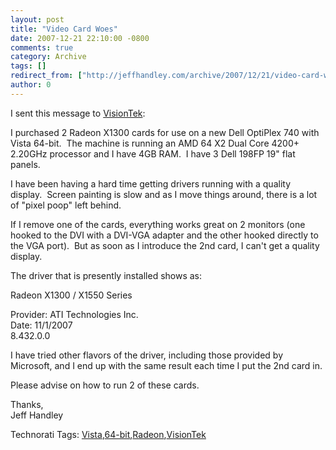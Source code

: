 ```yaml
---
layout: post
title: "Video Card Woes"
date: 2007-12-21 22:10:00 -0800
comments: true
category: Archive
tags: []
redirect_from: ["http://jeffhandley.com/archive/2007/12/21/video-card-woes"]
author: 0
---
```

<!-- more -->
<p>I sent this message to <a target="_blank" href="http://www.visiontek.com/">VisionTek</a>:</p>
<p>I purchased 2 Radeon X1300 cards for use on a new Dell OptiPlex 740 with Vista 64-bit.  The machine is running an AMD 64 X2 Dual Core 4200+ 2.20GHz processor and I have 4GB RAM.  I have 3 Dell 198FP 19" flat panels. </p>
<p>I have been having a hard time getting drivers running with a quality display.  Screen painting is slow and as I move things around, there is a lot of "pixel poop" left behind. </p>
<p>If I remove one of the cards, everything works great on 2 monitors (one hooked to the DVI with a DVI-VGA adapter and the other hooked directly to the VGA port).  But as soon as I introduce the 2nd card, I can't get a quality display. </p>
<p>The driver that is presently installed shows as: </p>
<p>Radeon X1300 / X1550 Series </p>
<p>Provider: ATI Technologies Inc. <br />
Date: 11/1/2007 <br />
8.432.0.0 </p>
<p>I have tried other flavors of the driver, including those provided by Microsoft, and I end up with the same result each time I put the 2nd card in. </p>
<p>Please advise on how to run 2 of these cards. </p>
<p>Thanks, <br />
Jeff Handley</p>
<div class="wlWriterSmartContent" id="scid:0767317B-992E-4b12-91E0-4F059A8CECA8:1f566781-eba6-435c-a545-d93083f05f60" style="PADDING-RIGHT: 0px; DISPLAY: inline; PADDING-LEFT: 0px; PADDING-BOTTOM: 0px; MARGIN: 0px; PADDING-TOP: 0px">Technorati Tags: <a rel="tag" href="http://technorati.com/tags/Vista">Vista</a>,<a rel="tag" href="http://technorati.com/tags/64-bit">64-bit</a>,<a rel="tag" href="http://technorati.com/tags/Radeon">Radeon</a>,<a rel="tag" href="http://technorati.com/tags/VisionTek">VisionTek</a></div>

